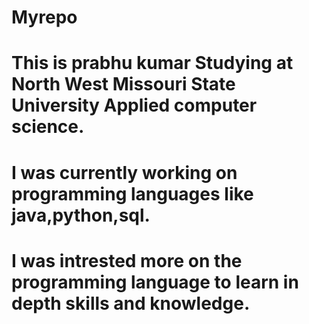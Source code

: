 # Myrepo
# This is prabhu kumar Studying at North West Missouri State University Applied computer science.
# I was currently working on programming languages like java,python,sql.
# I was intrested more on the programming language to learn in depth skills and knowledge.
